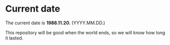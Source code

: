 # Current date

The current date is **1988.11.20.** (YYYY.MM.DD.)

This repository will be good when the world ends, so we will know how long it lasted.